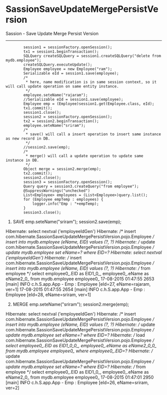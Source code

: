 # SassionSaveUpdateMergePersistVersion
Sassion - Save Update Merge Persist Version

------------------------------------------------------------------------------------------------------------

			session1 = sessionFactory.openSession();
			tx1 = session1.beginTransaction();
			SQLQuery createSQLQuery = session1.createSQLQuery("delete from mydb.employee");
			createSQLQuery.executeUpdate();
			Employee employee = new Employee("ram");
			Serializable eId = session1.save(employee);
			/*
			 * here, name modification is in same session context, so it will call update operation on same entity instance.
			 */
			employee.seteName("rajaram");
			//Serializable eId = session1.save(employee);
			Employee emp = (Employee)session1.get(Employee.class, eId);
			tx1.commit();
			session1.close();
			session2 = sessionFactory.openSession();
			tx2 = session2.beginTransaction();
			employee.seteName("sriram");
			/*
			 * save() will call a insert operation to insert same instance as new record in DB.
			 */
			//session2.save(emp);
			/*
			 * merge() will call a update operation to update same instance in DB.
			 */
			Object merge = session2.merge(emp);
			tx2.commit();
			session2.close();
			session3 = sessionFactory.openSession();
			Query query = session3.createQuery("from employee");
			@SuppressWarnings("unchecked")
			List<Employee> employees = (List<Employee>)query.list();
			for (Employee empTemp : employees) {
				logger.info("Emp : "+empTemp);
			}
			session3.close();

1. SAVE
emp.seteName("sriram");
session2.save(emp);

Hibernate: select nextval ('employeeIdGen')
Hibernate: /* insert com.hibernate.SassionSaveUpdateMergePersistVersion.pojo.Employee */ insert into mydb.employee (eName, EID) values (?, ?)
Hibernate: /* update com.hibernate.SassionSaveUpdateMergePersistVersion.pojo.Employee */ update mydb.employee set eName=? where EID=?
Hibernate: select nextval ('employeeIdGen')
Hibernate: /* insert com.hibernate.SassionSaveUpdateMergePersistVersion.pojo.Employee */ insert into mydb.employee (eName, EID) values (?, ?)
Hibernate: /* from employee */ select employee0_.EID as EID1_0_, employee0_.eName as eName2_0_ from mydb.employee employee0_
17-08-2015 01:47:55 2653 [main] INFO  c.h.S.app.App - Emp : Employee [eId=27, eName=rajaram, ver=1] 
17-08-2015 01:47:55 2654 [main] INFO  c.h.S.app.App - Emp : Employee [eId=28, eName=sriram, ver=1]


2. MERGE
emp.seteName("sriram");
session2.merge(emp);

Hibernate: select nextval ('employeeIdGen')
Hibernate: /* insert com.hibernate.SassionSaveUpdateMergePersistVersion.pojo.Employee */ insert into mydb.employee (eName, EID) values (?, ?)
Hibernate: /* update com.hibernate.SassionSaveUpdateMergePersistVersion.pojo.Employee */ update mydb.employee set eName=? where EID=?
Hibernate: /* load com.hibernate.SassionSaveUpdateMergePersistVersion.pojo.Employee */ select employee0_.EID as EID1_0_0_, employee0_.eName as eName2_0_0_ from mydb.employee employee0_ where employee0_.EID=?
Hibernate: /* update com.hibernate.SassionSaveUpdateMergePersistVersion.pojo.Employee */ update mydb.employee set eName=? where EID=?
Hibernate: /* from employee */ select employee0_.EID as EID1_0_, employee0_.eName as eName2_0_ from mydb.employee employee0_
17-08-2015 01:47:01 2950 [main] INFO  c.h.S.app.App - Emp : Employee [eId=26, eName=sriram, ver=2] 
